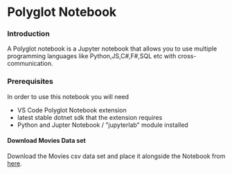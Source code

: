 # Polyglot Notebook

### Introduction

A Polyglot notebook is a Jupyter notebook that allows you to use multiple programming languages like Python,JS,C#,F#,SQL etc with cross-communication.

### Prerequisites
In order to use this notebook you will need
- VS Code Polyglot Notebook extension
- latest stable dotnet sdk that the extension requires
- Python and Jupter Notebook / "jupyterlab" module installed

#### Download Movies Data set
Download the Movies csv data set and place it alongside the Notebook from [here](https://www.kaggle.com/datasets/bharatnatrayn/movies-dataset-for-feature-extracion-prediction?select=movies.csv).